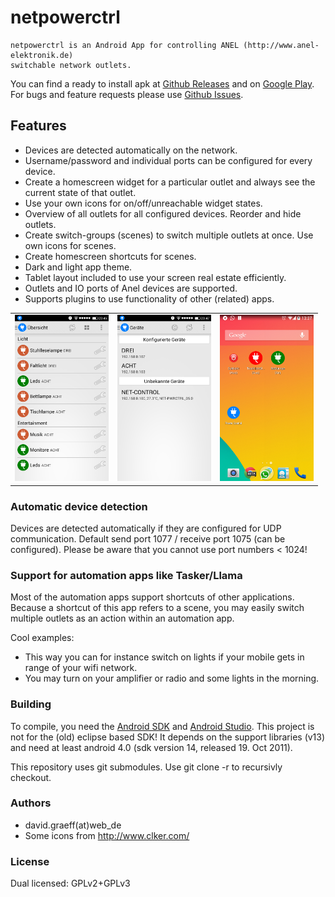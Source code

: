 # netpowerctrl
	netpowerctrl is an Android App for controlling ANEL (http://www.anel-elektronik.de)
	switchable network outlets.

You can find a ready to install apk at [Github Releases](https://github.com/davidgraeff/Android-NetPowerctrl/releases)
and on [Google Play](https://play.google.com/store/apps/details?id=oly.netpowerctrl).
For bugs and feature requests please use [Github Issues](https://github.com/davidgraeff/Android-NetPowerctrl/issues).

## Features
* Devices are detected automatically on the network.
* Username/password and individual ports can be configured for every device.
* Create a homescreen widget for a particular outlet and always see the current state of that outlet.
* Use your own icons for on/off/unreachable widget states.
* Overview of all outlets for all configured devices. Reorder and hide outlets.
* Create switch-groups (scenes) to switch multiple outlets at once. Use own icons for scenes.
* Create homescreen shortcuts for scenes.
* Dark and light app theme.
* Tablet layout included to use your screen real estate efficiently.
* Outlets and IO ports of Anel devices are supported.
* Supports plugins to use functionality of other (related) apps.

<table><tr valign="top">
<td><img width="150px" src="doc/device-2014-02-27-111333.png" /></td>
<td><img width="150px" src="doc/device-2014-02-27-111655.png" /></td>
<td><img width="150px" src="doc/device-2014-02-27-133810.png" /></td>
</tr></table>

### Automatic device detection
Devices are detected automatically if they are configured for UDP communication.
Default send port 1077 / receive port 1075 (can be configured). Please be aware
that you cannot use port numbers < 1024!

### Support for automation apps like Tasker/Llama
Most of the automation apps support shortcuts of other applications.
Because a shortcut of this app refers to a scene, you may easily switch multiple
outlets as an action within an automation app.

Cool examples:
* This way you can for instance switch on lights if your mobile gets in range of your wifi network.
* You may turn on your amplifier or radio and some lights in the morning.

### Building
To compile, you need the [Android SDK](http://developer.android.com/sdk)
and [Android Studio](http://developer.android.com/sdk/installing/studio.html).
This project is not for the (old) eclipse based SDK! It depends on the
support libraries (v13) and need at least android 4.0 (sdk version 14, released 19. Oct 2011).

This repository uses git submodules. Use git clone -r to recursivly checkout.

### Authors
* david.graeff(at)web_de
* Some icons from http://www.clker.com/

### License
Dual licensed: GPLv2+GPLv3
